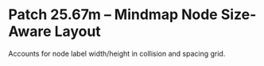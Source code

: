 # Patch 25.67m – Mindmap Node Size-Aware Layout

Accounts for node label width/height in collision and spacing grid.
